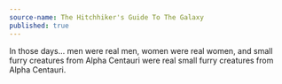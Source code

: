 ```yaml
---
source-name: The Hitchhiker's Guide To The Galaxy
published: true
---
```


<p>In those days... men were real men, women were real women, and small furry creatures from Alpha Centauri were real small furry creatures from Alpha Centauri.</p>


